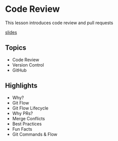 # Code Review
This lesson introduces code review and pull requests

[slides](https://dpi-we.github.io/slides-sdf-code-review)

## Topics
- Code Review
- Version Control
- GitHub

## Highlights
- Why?
- Git Flow
- Git Flow Lifecycle
- Why PRs?
- Merge Conflicts 
- Best Practices
- Fun Facts
- Git Commands & Flow
